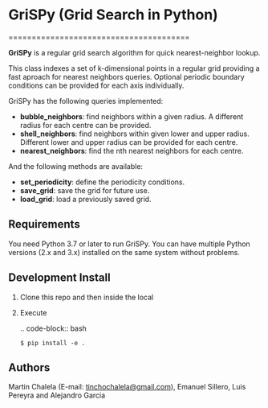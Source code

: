 # GriSPy (Grid Search in Python)
=======================================

**GriSPy** is a regular grid search algorithm for quick nearest-neighbor lookup.

This class indexes a set of k-dimensional points in a regular grid providing a fast aproach for nearest neighbors queries. Optional periodic boundary conditions can be provided for each axis individually.

GriSPy has the following queries implemented:
- **bubble_neighbors**: find neighbors within a given radius. A different radius for each centre can be provided.
- **shell_neighbors**: find neighbors within given lower and upper radius. Different lower and upper radius can be provided for each centre.
- **nearest_neighbors**: find the nth nearest neighbors for each centre.

And the following methods are available:
- **set_periodicity**: define the periodicity conditions.
- **save_grid**: save the grid for future use.
- **load_grid**: load a previously saved grid.


Requirements
------------

You need Python 3.7 or later to run GriSPy. You can have multiple Python
versions (2.x and 3.x) installed on the same system without problems.


Development Install
--------------------

1.  Clone this repo and then inside the local
2.  Execute

    .. code-block:: bash

        $ pip install -e .

Authors
-------

Martin Chalela (E-mail: tinchochalela@gmail.com),
Emanuel Sillero, Luis Pereyra and Alejandro Garcia